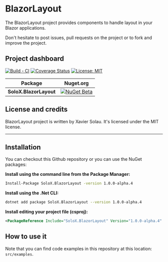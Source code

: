 # BlazorLayout
The BlazorLayout project provides components to handle layout in your Blazor applications.

Don't hesitate to post issues, pull requests on the project or to fork and improve the project.

## Project dashboard

[![Build - CI](https://github.com/xaviersolau/BlazorLayout/actions/workflows/build-ci.yml/badge.svg)](https://github.com/xaviersolau/BlazorLayout/actions/workflows/build-ci.yml)
[![Coverage Status](https://coveralls.io/repos/github/xaviersolau/BlazorLayout/badge.svg?branch=main)](https://coveralls.io/github/xaviersolau/BlazorLayout?branch=main)
[![License: MIT](https://img.shields.io/badge/License-MIT-blue.svg)](LICENSE)

| Package                                    | Nuget.org |
|--------------------------------------------|-----------|
|**SoloX.BlazorLayout**            |[![NuGet Beta](https://img.shields.io/nuget/vpre/SoloX.BlazorLayout.svg)](https://www.nuget.org/packages/SoloX.BlazorLayout)|

## License and credits

BlazorLayout project is written by Xavier Solau. It's licensed under the MIT license.

 * * *

## Installation

You can checkout this Github repository or you can use the NuGet packages:

**Install using the command line from the Package Manager:**
```bash
Install-Package SoloX.BlazorLayout -version 1.0.0-alpha.4
```

**Install using the .Net CLI:**
```bash
dotnet add package SoloX.BlazorLayout --version 1.0.0-alpha.4
```

**Install editing your project file (csproj):**
```xml
<PackageReference Include="SoloX.BlazorLayout" Version="1.0.0-alpha.4" />
```

## How to use it

Note that you can find code examples in this repository at this location: `src/examples`.

